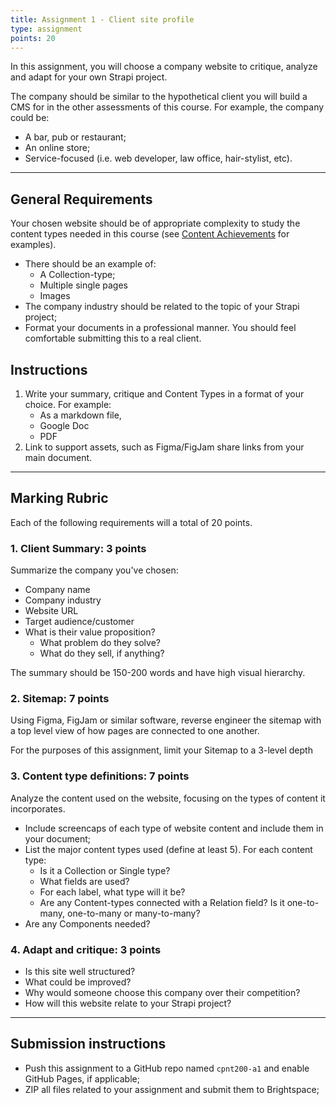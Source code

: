 ```yaml
---
title: Assignment 1 - Client site profile
type: assignment
points: 20
---
```


In this assignment, you will choose a company website to critique, analyze and adapt for your own Strapi project.

The company should be similar to the hypothetical client you will build a CMS for in the other assessments of this course. For example, the company could be:
- A bar, pub or restaurant;
- An online store;
- Service-focused (i.e. web developer, law office, hair-stylist, etc).

---

## General Requirements
Your chosen website should be of appropriate complexity to study the content types needed in this course (see [Content Achievements](achievements) for examples).
- There should be an example of:
    - A Collection-type;
    - Multiple single pages
    - Images
- The company industry should be related to the topic of your Strapi project;
- Format your documents in a professional manner. You should feel comfortable submitting this to a real client.

## Instructions
1. Write your summary, critique and Content Types in a format of your choice. For example:
    - As a markdown file,
    - Google Doc
    - PDF
2. Link to support assets, such as Figma/FigJam share links from your main document.

---

## Marking Rubric
Each of the following requirements will a total of 20 points.

### 1. Client Summary: 3 points
Summarize the company you've chosen:
- Company name
- Company industry
- Website URL
- Target audience/customer
- What is their value proposition?
    - What problem do they solve?
    - What do they sell, if anything?

The summary should be 150-200 words and have high visual hierarchy.

### 2. Sitemap: 7 points
Using Figma, FigJam or similar software, reverse engineer the sitemap with a top level view of how pages are connected to one another.

For the purposes of this assignment, limit your Sitemap to a 3-level depth

### 3. Content type definitions: 7 points
Analyze the content used on the website, focusing on the types of content it incorporates.
- Include screencaps of each type of website content and include them in your document;
- List the major content types used (define at least 5). For each content type:
    - Is it a Collection or Single type?
    - What fields are used?
    - For each label, what type will it be?
    - Are any Content-types connected with a Relation field? Is it one-to-many, one-to-many or many-to-many?
- Are any Components needed?

### 4. Adapt and critique: 3 points
- Is this site well structured?
- What could be improved?
- Why would someone choose this company over their competition?
- How will this website relate to your Strapi project?

---

## Submission instructions
- Push this assignment to a GitHub repo named `cpnt200-a1` and enable GitHub Pages, if applicable;
- ZIP all files related to your assignment and submit them to Brightspace;
